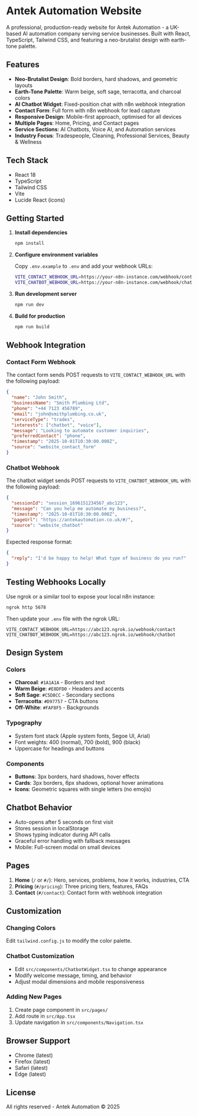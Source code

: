 # Antek Automation Website

A professional, production-ready website for Antek Automation - a UK-based AI automation company serving service businesses. Built with React, TypeScript, Tailwind CSS, and featuring a neo-brutalist design with earth-tone palette.

## Features

- **Neo-Brutalist Design**: Bold borders, hard shadows, and geometric layouts
- **Earth-Tone Palette**: Warm beige, soft sage, terracotta, and charcoal colors
- **AI Chatbot Widget**: Fixed-position chat with n8n webhook integration
- **Contact Form**: Full form with n8n webhook for lead capture
- **Responsive Design**: Mobile-first approach, optimised for all devices
- **Multiple Pages**: Home, Pricing, and Contact pages
- **Service Sections**: AI Chatbots, Voice AI, and Automation services
- **Industry Focus**: Tradespeople, Cleaning, Professional Services, Beauty & Wellness

## Tech Stack

- React 18
- TypeScript
- Tailwind CSS
- Vite
- Lucide React (icons)

## Getting Started

1. **Install dependencies**
   ```bash
   npm install
   ```

2. **Configure environment variables**

   Copy `.env.example` to `.env` and add your webhook URLs:
   ```bash
   VITE_CONTACT_WEBHOOK_URL=https://your-n8n-instance.com/webhook/contact
   VITE_CHATBOT_WEBHOOK_URL=https://your-n8n-instance.com/webhook/chatbot
   ```

3. **Run development server**
   ```bash
   npm run dev
   ```

4. **Build for production**
   ```bash
   npm run build
   ```

## Webhook Integration

### Contact Form Webhook

The contact form sends POST requests to `VITE_CONTACT_WEBHOOK_URL` with the following payload:

```json
{
  "name": "John Smith",
  "businessName": "Smith Plumbing Ltd",
  "phone": "+44 7123 456789",
  "email": "john@smithplumbing.co.uk",
  "serviceType": "trades",
  "interests": ["chatbot", "voice"],
  "message": "Looking to automate customer inquiries",
  "preferredContact": "phone",
  "timestamp": "2025-10-01T10:30:00.000Z",
  "source": "website_contact_form"
}
```

### Chatbot Webhook

The chatbot widget sends POST requests to `VITE_CHATBOT_WEBHOOK_URL` with the following payload:

```json
{
  "sessionId": "session_1696151234567_abc123",
  "message": "Can you help me automate my business?",
  "timestamp": "2025-10-01T10:30:00.000Z",
  "pageUrl": "https://antekautomation.co.uk/#/",
  "source": "website_chatbot"
}
```

Expected response format:
```json
{
  "reply": "I'd be happy to help! What type of business do you run?"
}
```

## Testing Webhooks Locally

Use ngrok or a similar tool to expose your local n8n instance:

```bash
ngrok http 5678
```

Then update your `.env` file with the ngrok URL:
```
VITE_CONTACT_WEBHOOK_URL=https://abc123.ngrok.io/webhook/contact
VITE_CHATBOT_WEBHOOK_URL=https://abc123.ngrok.io/webhook/chatbot
```

## Design System

### Colors
- **Charcoal**: `#1A1A1A` - Borders and text
- **Warm Beige**: `#E8DFD0` - Headers and accents
- **Soft Sage**: `#C5D8CC` - Secondary sections
- **Terracotta**: `#D97757` - CTA buttons
- **Off-White**: `#FAF8F5` - Backgrounds

### Typography
- System font stack (Apple system fonts, Segoe UI, Arial)
- Font weights: 400 (normal), 700 (bold), 900 (black)
- Uppercase for headings and buttons

### Components
- **Buttons**: 3px borders, hard shadows, hover effects
- **Cards**: 3px borders, 6px shadows, optional hover animations
- **Icons**: Geometric squares with single letters (no emojis)

## Chatbot Behavior

- Auto-opens after 5 seconds on first visit
- Stores session in localStorage
- Shows typing indicator during API calls
- Graceful error handling with fallback messages
- Mobile: Full-screen modal on small devices

## Pages

1. **Home** (`/` or `#/`): Hero, services, problems, how it works, industries, CTA
2. **Pricing** (`#/pricing`): Three pricing tiers, features, FAQs
3. **Contact** (`#/contact`): Contact form with webhook integration

## Customization

### Changing Colors
Edit `tailwind.config.js` to modify the color palette.

### Chatbot Customization
- Edit `src/components/ChatbotWidget.tsx` to change appearance
- Modify welcome message, timing, and behavior
- Adjust modal dimensions and mobile responsiveness

### Adding New Pages
1. Create page component in `src/pages/`
2. Add route in `src/App.tsx`
3. Update navigation in `src/components/Navigation.tsx`

## Browser Support

- Chrome (latest)
- Firefox (latest)
- Safari (latest)
- Edge (latest)

## License

All rights reserved - Antek Automation © 2025
